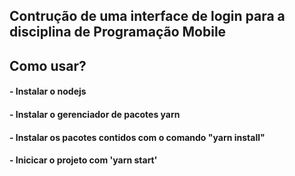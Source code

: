 ## Contrução de uma interface de login para a disciplina de Programação Mobile
## Como usar?
#### - Instalar o nodejs
#### - Instalar o gerenciador de pacotes yarn
#### - Instalar os pacotes contidos com o comando "yarn install"
#### - Inicicar o projeto com 'yarn start'

